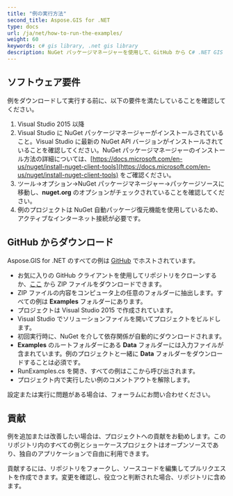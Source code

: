```yaml
---
title: "例の実行方法"
second_title: Aspose.GIS for .NET 
type: docs
url: /ja/net/how-to-run-the-examples/
weight: 60
keywords: c# gis library, .net gis library
description: NuGet パッケージマネージャーを使用して、GitHub から C# .NET GIS ライブラリの例をダウンロードして実行します。Visual Studio で。
---
```


## **ソフトウェア要件**
例をダウンロードして実行する前に、以下の要件を満たしていることを確認してください。

1. Visual Studio 2015 以降
1. Visual Studio に NuGet パッケージマネージャーがインストールされていること。Visual Studio に最新の NuGet API バージョンがインストールされていることを確認してください。NuGet パッケージマネージャーのインストール方法の詳細については、[https://docs.microsoft.com/en-us/nuget/install-nuget-client-tools](https://docs.microsoft.com/en-us/nuget/install-nuget-client-tools) をご確認ください。
1. ツール->オプション->NuGet パッケージマネージャー->パッケージソースに移動し、**nuget.org** のオプションがチェックされていることを確認してください。
1. 例のプロジェクトは NuGet 自動パッケージ復元機能を使用しているため、アクティブなインターネット接続が必要です。

## **GitHub からダウンロード**
Aspose.GIS for .NET のすべての例は [GitHub](https://github.com/aspose-GIS/Aspose.GIS-for-.NET) でホストされています。

- お気に入りの GitHub クライアントを使用してリポジトリをクローンするか、[ここ](https://github.com/aspose-gis/Aspose.GIS-for-.NET/archive/master.zip) から ZIP ファイルをダウンロードできます。
- ZIP ファイルの内容をコンピュータ上の任意のフォルダーに抽出します。すべての例は **Examples** フォルダーにあります。
- プロジェクトは Visual Studio 2015 で作成されています。
- Visual Studio でソリューションファイルを開いてプロジェクトをビルドします。
- 初回実行時に、NuGet を介して依存関係が自動的にダウンロードされます。
- **Examples** のルートフォルダーにある **Data** フォルダーには入力ファイルが含まれています。例のプロジェクトと一緒に **Data** フォルダーをダウンロードすることは必須です。
- RunExamples.cs を開き、すべての例はここから呼び出されます。
- プロジェクト内で実行したい例のコメントアウトを解除します。

設定または実行に問題がある場合は、フォーラムにお問い合わせください。

## **貢献**
例を追加または改善したい場合は、プロジェクトへの貢献をお勧めします。このリポジトリ内のすべての例とショーケースプロジェクトはオープンソースであり、独自のアプリケーションで自由に利用できます。

貢献するには、リポジトリをフォークし、ソースコードを編集してプルリクエストを作成できます。変更を確認し、役立つと判断された場合、リポジトリに含めます。
